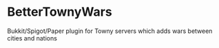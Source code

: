 # BetterTownyWars
Bukkit/Spigot/Paper plugin for Towny servers which adds wars between cities and nations
